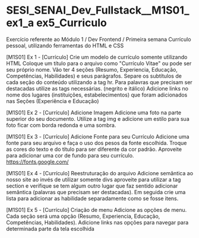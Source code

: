 # SESI_SENAI_Dev_Fullstack\_\_M1S01_ex1_a ex5_Curriculo

Exercício referente ao Módulo 1 / Dev Frontend / Primeira semana
Currículo pessoal, utilizando ferramentas do HTML e CSS

[M1S01] Ex 1 - [Currículo] Crie um modelo de currículo somente utilizando HTML
Coloque um título para o arquivo como "Currículo Vitae" ou pode ser seu próprio nome.
Vão ter 4 seções (Resumo, Experiencia, Educação, Competências, Habilidades) e seus parágrafos. Separe os subtítulos de cada seção do conteúdo utilizando a tag hr.
Para palavras que precisam ser destacadas utilize as tags necessárias. (negrito e itálico)
Adicione links no nome dos lugares (instituições, estabelecimentos) que foram adicionados nas Seções (Experiência e Educação)

[M1S01] Ex 2 - [Currículo] Adicione Imagem
Adicione uma foto na parte superior do seu documento.
Utilize a tag img e adicione um estilo para sua foto ficar com borda redonda e uma sombra.

[M1S01] Ex 3 - [Currículo] Adicione Fonte para seu Currículo
Adicione uma fonte para seu arquivo e faça o uso dos pesos da fonte escolhida.
Troque as cores do texto e do título para ser diferente da cor padrão.
Aproveite para adicionar uma cor de fundo para seu currículo.
https://fonts.google.com/

[M1S01] Ex 4 - [Currículo] Reestruturação do arquivo
Adicione semântica ao nosso site ao invés de utilizar somente divs aproveite para utilizar a tag section e verifique se tem algum outro lugar que faz sentido adicionar semântica (palavras que precisam ser destacadas).
Em seguida crie uma lista para adicionar as habilidade separadamente como se fosse itens.

[M1S01] Ex 5 - [Currículo] Criação de menu
Adicione as opções de menu. Cada seção será uma opção (Resumo, Experiencia, Educação, Competências, Habilidades). Adicione links nas opções para navegar para determinada parte da tela escolhida
